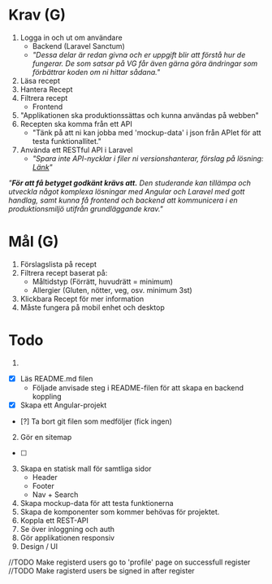# Krav (G)
1. Logga in och ut om användare
    - Backend (Laravel Sanctum)
    - *"Dessa delar är redan givna och er uppgift blir att förstå hur de fungerar. De som satsar på VG får även gärna göra ändringar som förbättrar koden om ni hittar sådana."*
2. Läsa recept
3. Hantera Recept 
4. Filtrera recept 
    - Frontend
5. "Applikationen ska produktionssättas och kunna användas på webben"
6. Recepten ska komma från ett API
    - "Tänk på att ni kan jobba med 'mockup-data' i json från APIet för att testa funktionallitet."
7. Använda ett RESTful API i Laravel
    - *"Spara inte API-nycklar i filer ni versionshanterar, förslag på lösning: [Länk](https://plainenglish.io/blog/setup-dotenv-to-access-environment-variables-in-angular-9-f06c6ffb86c0)"*

*"**För att få betyget godkänt krävs att.** Den studerande kan tillämpa och utveckla något komplexa lösningar med Angular och Laravel med gott handlag, samt kunna få frontend och backend att kommunicera i en produktionsmiljö utifrån grundläggande krav."*

# Mål (G)
1. Förslagslista på recept 
2. Filtrera recept baserat på:
    - Måltidstyp (Förrätt, huvudrätt = minimum)
    - Allergier (Gluten, nötter, veg, osv. minimum 3st)
3. Klickbara Recept för mer information
4. Måste fungera på mobil enhet och desktop

# Todo
1. 
- [x] Läs README.md filen
    - Följade anvisade steg i README-filen för att skapa en backend koppling
- [x] Skapa ett Angular-projekt
- [?] Ta bort git filen som medföljer (fick ingen)

2. Gör en sitemap 
- [ ] 
3. Skapa en statisk mall för samtliga sidor
    - Header
    - Footer
    - Nav + Search 
4. Skapa mockup-data för att testa funktionerna
5. Skapa de komponenter som kommer behövas för projektet.
6. Koppla ett REST-API
7. Se över inloggning och auth
8. Gör applikationen responsiv
9. Design / UI

//TODO Make registerd users go to 'profile' page on successfull register
//TODO Make ragisterd users be signed in after register